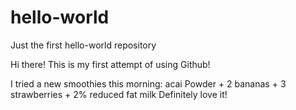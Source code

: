 # hello-world
Just the first hello-world repository

Hi there!
This is my first attempt of using Github!

I tried a new smoothies this morning: acai Powder + 2 bananas + 3 strawberries + 2% reduced fat milk
Definitely love it!
